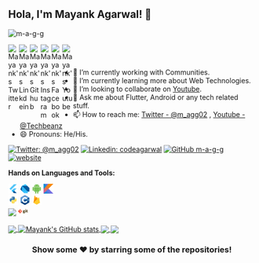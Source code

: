 ## Hola, I'm Mayank Agarwal! 👋

<p align="left"> <img src="https://komarev.com/ghpvc/?username=m-a-g-g&label=Views&color=red&style=plastic" alt="m-a-g-g" /> </p>

<a href="https://twitter.com/m_agg02">
  <img align="left" alt="Mayank's Twitter" width="22px" src="https://cdn.jsdelivr.net/npm/simple-icons@v3/icons/twitter.svg" />
</a>
<a href="https://linkedin.com/in/codeagarwal">
  <img align="left" alt="Mayank's Linkdein" width="22px" src="https://cdn.jsdelivr.net/npm/simple-icons@v3/icons/linkedin.svg" />
</a>
<a href="https://github.com/m-a-g-g">
  <img align="left" alt="Mayank's Github" width="22px" src="https://cdn.jsdelivr.net/npm/simple-icons@v3/icons/github.svg" />
</a>
<a href="https://instagram.com/mayank.io/">
  <img align="left" alt="Mayank's Instagram" width="22px" src="https://cdn.jsdelivr.net/npm/simple-icons@v3/icons/instagram.svg" />
</a>
<a href="https://www.facebook.com/mayankagg002/">
  <img align="left" alt="Mayank's Facebook" width="22px" src="https://cdn.jsdelivr.net/npm/simple-icons@v3/icons/facebook.svg" />
</a>
<a href="https://www.youtube.com/channel/UCpaRE1g6f4-AByp7TIUSXjg">
  <img align="left" alt="Mayank's Youtube" width="22px" src="https://cdn.jsdelivr.net/npm/simple-icons@v3/icons/youtube.svg" />
</a>

<br/>
<br/>


- 🔭 I’m currently working with Communities.
- 🌱 I’m currently learning more about Web Technologies.
- 👯 I’m looking to collaborate on [Youtube](https://www.youtube.com/channel/UCpaRE1g6f4-AByp7TIUSXjg).
- 💬 Ask me about Flutter, Android or any tech related stuff.
- 📫 How to reach me: [Twitter - @m_agg02](https://twitter.com/m_agg02) , [Youtube - @Techbeanz](https://www.youtube.com/channel/UCpaRE1g6f4-AByp7TIUSXjg)
- 😄 Pronouns: He/His.

[![Twitter: @m_agg02](https://img.shields.io/twitter/follow/m_agg02?style=social)](https://twitter.com/m_agg02)
[![Linkedin: codeagarwal](https://img.shields.io/badge/-codeagarwal-blue?style=flat-square&logo=Linkedin&logoColor=white&link=https://www.linkedin.com/in/codeagarwal/)](https://www.linkedin.com/in/codeagarwal/)
[![GitHub m-a-g-g](https://img.shields.io/github/followers/m-a-g-g?label=follow&style=social)](https://github.com/m-a-g-g)
[![website](https://img.shields.io/badge/PortfolioWebsite-Mayank%20Agarwal-2648ff?style=flat-square&logo=google-chrome)](https://m-a-g-g.github.io/)


**Hands on Languages and Tools:**  

<code><img height="20" src="https://raw.githubusercontent.com/github/explore/80688e429a7d4ef2fca1e82350fe8e3517d3494d/topics/flutter/flutter.png"></code>
<code><img height="20" src="https://raw.githubusercontent.com/github/explore/80688e429a7d4ef2fca1e82350fe8e3517d3494d/topics/dart/dart.png"></code>
<code><img height="20" src="https://raw.githubusercontent.com/github/explore/80688e429a7d4ef2fca1e82350fe8e3517d3494d/topics/android/android.png"></code>
<code><img height="20" src="https://raw.githubusercontent.com/github/explore/80688e429a7d4ef2fca1e82350fe8e3517d3494d/topics/kotlin/kotlin.png"></code>  
<code><img height="20" src="https://raw.githubusercontent.com/github/explore/80688e429a7d4ef2fca1e82350fe8e3517d3494d/topics/python/python.png"></code>
<code><img height="20" src="https://raw.githubusercontent.com/github/explore/80688e429a7d4ef2fca1e82350fe8e3517d3494d/topics/cpp/cpp.png"></code>
<code><img height="20" src="https://raw.githubusercontent.com/github/explore/80688e429a7d4ef2fca1e82350fe8e3517d3494d/topics/firebase/firebase.png"></code>    
<code><img height="20" src="https://avatars.githubusercontent.com/u/23533486?s=200&v=4"></code>
<code><img height="20" src="https://raw.githubusercontent.com/github/explore/80688e429a7d4ef2fca1e82350fe8e3517d3494d/topics/git/git.png"></code>  


<a href="https://github.com/m-a-g-g">
  <img align="center" src="https://github-readme-stats.vercel.app/api/top-langs/?username=M-A-G-G&theme=dark&hide_langs_below=1" />
</a>
<a href="https://github.com/m-a-g-g">
 <img align="center" src="https://github-readme-stats.vercel.app/api?username=m-a-g-g&show_icons=true&theme=light&line_height=27" alt="Mayank's GitHub stats"/>
</a>


<a href="https://github.com/m-a-g-g/Flutter-Projects">
  <img align="center" src="https://github-readme-stats.vercel.app/api/pin/?username=m-a-g-g&repo=Flutter-Projects&theme=dark" />
</a>

<a href="https://github.com/m-a-g-g/flutter_30_days">
 <img align="center" src="https://github-readme-stats.vercel.app/api/pin/?username=m-a-g-g&repo=flutter_30_days&theme=dark" />
</a>


<div align="center">

### Show some ❤️ by starring some of the repositories!

</div>
